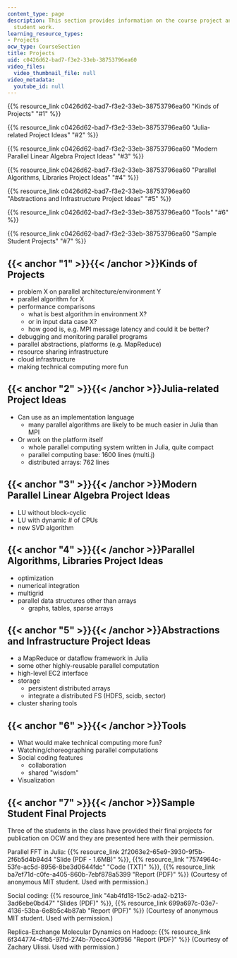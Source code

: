 ```yaml
---
content_type: page
description: This section provides information on the course project and samples of
  student work.
learning_resource_types:
- Projects
ocw_type: CourseSection
title: Projects
uid: c0426d62-bad7-f3e2-33eb-38753796ea60
video_files:
  video_thumbnail_file: null
video_metadata:
  youtube_id: null
---
```


{{% resource_link c0426d62-bad7-f3e2-33eb-38753796ea60 "Kinds of Projects" "#1" %}}

{{% resource_link c0426d62-bad7-f3e2-33eb-38753796ea60 "Julia-related Project Ideas" "#2" %}}

{{% resource_link c0426d62-bad7-f3e2-33eb-38753796ea60 "Modern Parallel Linear Algebra Project Ideas" "#3" %}}

{{% resource_link c0426d62-bad7-f3e2-33eb-38753796ea60 "Parallel Algorithms, Libraries Project Ideas" "#4" %}}

{{% resource_link c0426d62-bad7-f3e2-33eb-38753796ea60 "Abstractions and Infrastructure Project Ideas" "#5" %}}

{{% resource_link c0426d62-bad7-f3e2-33eb-38753796ea60 "Tools" "#6" %}}

{{% resource_link c0426d62-bad7-f3e2-33eb-38753796ea60 "Sample Student Projects" "#7" %}}

{{< anchor "1" >}}{{< /anchor >}}Kinds of Projects
--------------------------------------------------

*   problem X on parallel architecture/environment Y
*   parallel algorithm for X
*   performance comparisons
    *   what is best algorithm in environment X?
    *   or in input data case X?
    *   how good is, e.g. MPI message latency and could it be better?
*   debugging and monitoring parallel programs
*   parallel abstractions, platforms (e.g. MapReduce)
*   resource sharing infrastructure
*   cloud infrastructure
*   making technical computing more fun

{{< anchor "2" >}}{{< /anchor >}}Julia-related Project Ideas
------------------------------------------------------------

*   Can use as an implementation language
    *   many parallel algorithms are likely to be much easier in Julia than MPI
*   Or work on the platform itself
    *   whole parallel computing system written in Julia, quite compact
    *   parallel computing base: 1600 lines (multi.j)
    *   distributed arrays: 762 lines

{{< anchor "3" >}}{{< /anchor >}}Modern Parallel Linear Algebra Project Ideas
-----------------------------------------------------------------------------

*   LU without block-cyclic
*   LU with dynamic # of CPUs
*   new SVD algorithm

{{< anchor "4" >}}{{< /anchor >}}Parallel Algorithms, Libraries Project Ideas
-----------------------------------------------------------------------------

*   optimization
*   numerical integration
*   multigrid
*   parallel data structures other than arrays
    *   graphs, tables, sparse arrays

{{< anchor "5" >}}{{< /anchor >}}Abstractions and Infrastructure Project Ideas
------------------------------------------------------------------------------

*   a MapReduce or dataflow framework in Julia
*   some other highly-reusable parallel computation
*   high-level EC2 interface
*   storage
    *   persistent distributed arrays
    *   integrate a distributed FS (HDFS, scidb, sector)
*   cluster sharing tools

{{< anchor "6" >}}{{< /anchor >}}Tools
--------------------------------------

*   What would make technical computing more fun?
*   Watching/choreographing parallel computations
*   Social coding features
    *   collaboration
    *   shared "wisdom"
*   Visualization

{{< anchor "7" >}}{{< /anchor >}}Sample Student Final Projects
--------------------------------------------------------------

Three of the students in the class have provided their final projects for publication on OCW and they are presented here with their permission.

Parallel FFT in Julia: {{% resource_link 2f2063e2-65e9-3930-9f5b-2f6b5d4b94d4 "Slide (PDF - 1.6MB)" %}}, {{% resource_link "7574964c-53fe-ac5d-8956-8be3d0644fdc" "Code (TXT)" %}}, {{% resource_link ba7ef71d-c0fe-a405-860b-7ebf878a5399 "Report (PDF)" %}} (Courtesy of anonymous MIT student. Used with permission.)

Social coding: {{% resource_link "4ab4fd18-15c2-ada2-b213-3ad6ebe0bd47" "Slides (PDF)" %}}, {{% resource_link 699a697c-03e7-4136-53ba-6e8b5c4b87ab "Report (PDF)" %}} (Courtesy of anonymous MIT student. Used with permission.)

Replica-Exchange Molecular Dynamics on Hadoop: {{% resource_link 6f344774-4fb5-97fd-274b-70ecc430f956 "Report (PDF)" %}} (Courtesy of Zachary Ulissi. Used with permission.)